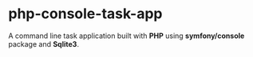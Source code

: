 # php-console-task-app
A command line task application built with __PHP__ using __symfony/console__ package and __Sqlite3__.
